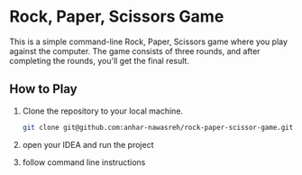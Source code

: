 # Rock, Paper, Scissors Game

This is a simple command-line Rock, Paper, Scissors game where you play against the computer. The game consists of three rounds, and after completing the rounds, you'll get the final result.


## How to Play

1. Clone the repository to your local machine.

   ```bash
   git clone git@github.com:anhar-nawasreh/rock-paper-scissor-game.git
   
2. open your IDEA and run the project 

3. follow command line instructions 

